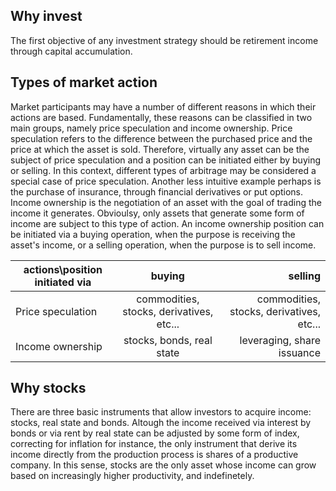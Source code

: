 ## Why invest

The first objective of any investment strategy should be retirement income through capital accumulation. 

## Types of market action

Market participants may have a number of different reasons in which their actions are based. Fundamentally, these reasons can be classified in two main groups, namely price speculation and income ownership. Price speculation refers to the difference between the purchased price and the price at which the asset is sold. Therefore, virtually any asset can be the subject of price speculation and a position can be initiated either by buying or selling. In this context, different types of arbitrage may be considered a special case of price speculation. Another less intuitive example perhaps is the purchase of insurance, through financial derivatives or put options. Income ownership is the negotiation of an asset with the goal of trading the income it generates. Obvioulsy, only assets that generate some form of income are subject to this type of action. An income ownership position can be initiated via a buying operation, when the purpose is receiving the asset's income, or a selling operation, when the purpose is to sell income. 
           
actions\position initiated via | buying | selling|
| ------------- |:-------------:| -----:|
Price speculation | commodities, stocks, derivatives, etc... | commodities, stocks, derivatives, etc...|
Income ownership | stocks, bonds, real state | leveraging, share issuance|


## Why stocks

There are three basic instruments that allow investors to acquire income: stocks, real state and bonds. Altough the income received via interest by bonds or via rent by real state can be adjusted by some form of index, correcting for inflation for instance, the only instrument that derive its income directly from the production process is shares of a productive company. In this sense, stocks are the only asset whose income can grow based on increasingly higher productivity, and indefinetely. 


